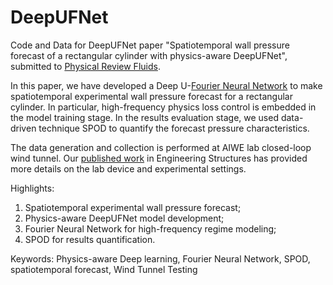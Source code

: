 # DeepUFNet
Code and Data for DeepUFNet paper "Spatiotemporal wall pressure forecast of a rectangular cylinder with physics-aware DeepUFNet", submitted to [Physical Review Fluids](https://journals.aps.org/prfluids/).


In this paper, we have developed a Deep U-[Fourier Neural Network](https://arxiv.org/abs/2010.08895) to make spatiotemporal experimental wall pressure forecast for a rectangular cylinder. In particular, high-frequency physics loss control is embedded in the model training stage. In the results evaluation stage, we used data-driven technique SPOD to quantify the forecast pressure characteristics. 

The data generation and collection is performed at AIWE lab closed-loop wind tunnel. Our [published work](https://www.sciencedirect.com/science/article/pii/S0141029624020686) in Engineering Structures has provided more details on the lab device and experimental settings. 

Highlights: 
1. Spatiotemporal experimental wall pressure forecast; 
2. Physics-aware DeepUFNet model development; 
3. Fourier Neural Network for high-frequency regime modeling;
4. SPOD for results quantification. 

Keywords: Physics-aware Deep learning, Fourier Neural Network, SPOD, spatiotemporal forecast, Wind Tunnel Testing